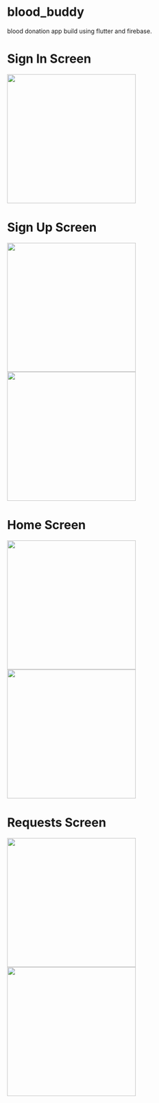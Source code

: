 # blood_buddy
blood donation app build using flutter and firebase.
# Sign In Screen

<img src="/screenshot/1.jpg"  width="300" >

#  Sign Up Screen

<img src="/screenshot/2.jpg"  width="300" >

<img src="/screenshot/3.jpg"  width="300" >

# Home Screen

<img src="/screenshot/4.jpg"  width="300" >
<img src="/screenshot/5.jpg"  width="300" >


# Requests Screen

<img src="/screenshot/6.jpg"  width="300" >
<img src="/screenshot/7.jpg"  width="300" >
